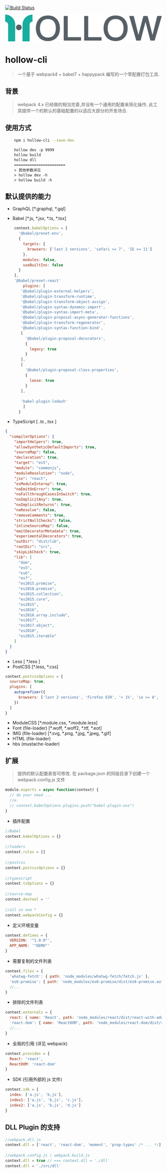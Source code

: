 [![Build Status](https://www.travis-ci.org/nanyuantingfeng/hollow-cli.svg?branch=master)](https://www.travis-ci.org/nanyuantingfeng/hollow-cli)

![](./assets/hollow.svg)

# hollow-cli

> 一个基于 webpack4 + babel7 + happypack 编写的一个零配置打包工具.

## 背景

> webpack 4.x 已经做的相当完善,并没有一个通用的配置来简化操作,
> 此工具提供一个的默认的基础配置的以适应大部分的开发场合.

## 使用方式

```bash
    npm i hollow-cli --save-dev
```

```CLI
    hollow dev -p 9999
    hollow build
    hollow dll
    =======================
    > 其他参数详见
    > hollow dev -h
    > hollow build -h
```

## 默认提供的能力

- GraphQL [*.graphql, *.gql]

- Babel [*.js, *.jsx, *.ts, *.tsx]

```javascript
    context.babelOptions = {
      '@babel/preset-env',
      {
        targets: {
          browsers: ['last 2 versions', 'safari >= 7', 'IE >= 11']
        },
        modules: false,
        useBuiltIns: false
      }
    ],
    '@babel/preset-react'
        plugins: [
       '@babel/plugin-external-helpers',
       '@babel/plugin-transform-runtime',
       '@babel/plugin-transform-object-assign',
       '@babel/plugin-syntax-dynamic-import',
       '@babel/plugin-syntax-import-meta',
       '@babel/plugin-proposal-async-generator-functions',
       '@babel/plugin-transform-regenerator',
       '@babel/plugin-syntax-function-bind',
       [
         '@babel/plugin-proposal-decorators',
         {
           legacy: true
         }
       ],
       [
         '@babel/plugin-proposal-class-properties',
         {
           loose: true
         }
       ],

       'babel-plugin-lodash'
        ]
      }
```

- TypeScript [ *.ts ,*.tsx ]

```json
{
  "compilerOptions": {
    "importHelpers": true,
    "allowSyntheticDefaultImports": true,
    "sourceMap": false,
    "declaration": true,
    "target": "es5",
    "module": "commonjs",
    "moduleResolution": "node",
    "jsx": "react",
    "esModuleInterop": true,
    "noEmitOnError": true,
    "noFallthroughCasesInSwitch": true,
    "noImplicitAny": true,
    "noImplicitReturns": true,
    "noResolve": false,
    "removeComments": true,
    "strictNullChecks": false,
    "inlineSourceMap": false,
    "emitDecoratorMetadata": true,
    "experimentalDecorators": true,
    "outDir": "dist/lib",
    "rootDir": "src",
    "skipLibCheck": true,
    "lib": [
      "dom",
      "es5",
      "es6",
      "es7",
      "es2015.promise",
      "es2018.promise",
      "es2015.collection",
      "es2015.core",
      "es2015",
      "es2016",
      "es2016.array.include",
      "es2017",
      "es2017.object",
      "es2018",
      "es2015.iterable"
    ]
  }
}
```

- Less [ *.less ]
- PostCSS [*.less, *.css]

```javascript
context.postcssOptions = {
  sourceMap: true,
  plugins: [
    autoprefixer({
      browsers: ['last 2 versions', 'Firefox ESR', '> 1%', 'ie >= 8', 'iOS >= 8', 'Android >= 4']
    })
  ]
}
```

- ModuleCSS [*.module.css, *.module.less]
- Font (file-loader) [*.woff, *.woff2, *.ttf, *.eot]
- IMG (file-loader) [*.svg, *.png, *.jpg, *.jpeg, *.gif]
- HTML (file-loader)
- hbs (mustache-loader)

## 扩展

> 提供的默认配置表皆可修改.
> 在 package.json 的同级目录下创建一个 webpack.config.js 文件

```javascript
module.exports = async function(context) {
  // do your need ...
  //e.
  // context.babelOptions.plugins.push("babel-plugin-xxx")
}
```

- 插件配置

```javascript
//Babel
context.babelOptions = {}

//loaders
context.rules = []

//postcss
context.postcssOptions = {}

//typescript
context.tsOptions = {}

//source-map
context.devtool = ''

//all in one *
context.webpackConfig = {}
```

- 定义环境变量

```javascript
context.defines = {
  VERSION: '"1.0.0"',
  APP_NAME: '"DEMO"'
}
```

- 需要复制的文件列表

```javascript
context.files = {
  'whatwg-fetch': { path: 'node_modules/whatwg-fetch/fetch.js' },
  'es6-promise': { path: 'node_modules/es6-promise/dist/es6-promise.auto.min.js' }
  //...
}
```

- 排除的文件列表

```javascript
context.externals = {
  react: { name: 'React', path: 'node_modules/react/dist/react-with-addons.js' },
  'react-dom': { name: 'ReactDOM', path: 'node_modules/react-dom/dist/react-dom.js' }
  //...
}
```

- 全局的引用 (详见 webpack)

```javascript
context.provides = {
  React: 'react',
  ReactDOM: 'react-dom'
}
```

- SDK (引用外部的 js 文件)

```javascript
context.sdk = {
  index: ['a.js', 'b,js'],
  index1: ['a.js', 'b,js', 'c.js'],
  index2: ['a.js', 'b,js', 'd.js']
}
```

## DLL Plugin 的支持

```javascript
//webpack.dll.js
context.dll = ['react', 'react-dom', 'moment', 'prop-types' /* ... */]

//webpack.config.js | webpack.build.js
context.dll = true // === context.dll = './dll'
context.dll = './src/dll'
```
